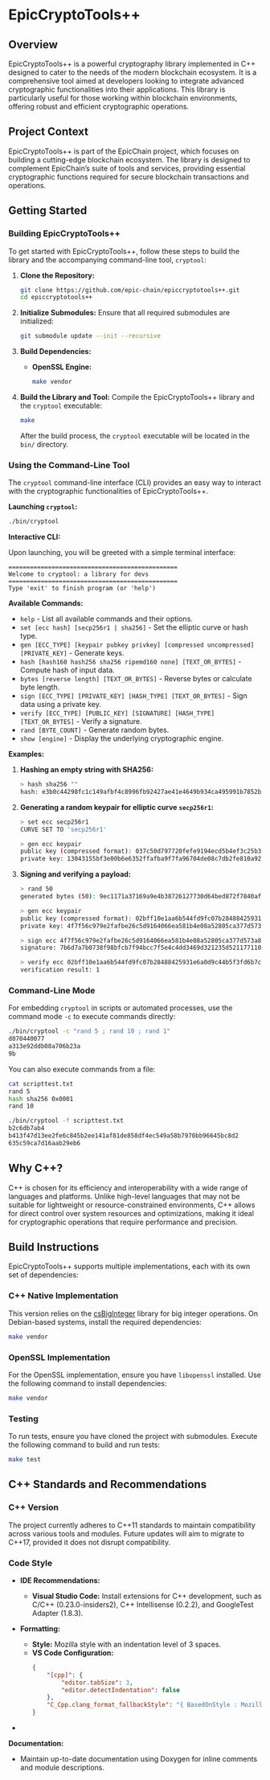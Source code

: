 # EpicCryptoTools++

## Overview

EpicCryptoTools++ is a powerful cryptography library implemented in C++ designed to cater to the needs of the modern blockchain ecosystem. It is a comprehensive tool aimed at developers looking to integrate advanced cryptographic functionalities into their applications. This library is particularly useful for those working within blockchain environments, offering robust and efficient cryptographic operations.

## Project Context

EpicCryptoTools++ is part of the EpicChain project, which focuses on building a cutting-edge blockchain ecosystem. The library is designed to complement EpicChain’s suite of tools and services, providing essential cryptographic functions required for secure blockchain transactions and operations.

## Getting Started

### Building EpicCryptoTools++

To get started with EpicCryptoTools++, follow these steps to build the library and the accompanying command-line tool, `cryptool`:

1. **Clone the Repository:**
   ```bash
   git clone https://github.com/epic-chain/epiccryptotools++.git
   cd epiccryptotools++
   ```

2. **Initialize Submodules:**
   Ensure that all required submodules are initialized:
   ```bash
   git submodule update --init --recursive
   ```

3. **Build Dependencies:**
   - **OpenSSL Engine:**
     ```bash
     make vendor
     ```

4. **Build the Library and Tool:**
   Compile the EpicCryptoTools++ library and the `cryptool` executable:
   ```bash
   make
   ```

   After the build process, the `cryptool` executable will be located in the `bin/` directory.

### Using the Command-Line Tool

The `cryptool` command-line interface (CLI) provides an easy way to interact with the cryptographic functionalities of EpicCryptoTools++. 

**Launching `cryptool`:**
   ```bash
   ./bin/cryptool
   ```

**Interactive CLI:**

Upon launching, you will be greeted with a simple terminal interface:

```
===============================================
Welcome to cryptool: a library for devs
===============================================
Type 'exit' to finish program (or 'help')
```

**Available Commands:**

- `help` - List all available commands and their options.
- `set [ecc hash] [secp256r1 | sha256]` - Set the elliptic curve or hash type.
- `gen [ECC_TYPE] [keypair pubkey privkey] [compressed uncompressed] [PRIVATE_KEY]` - Generate keys.
- `hash [hash160 hash256 sha256 ripemd160 none] [TEXT_OR_BYTES]` - Compute hash of input data.
- `bytes [reverse length] [TEXT_OR_BYTES]` - Reverse bytes or calculate byte length.
- `sign [ECC_TYPE] [PRIVATE_KEY] [HASH_TYPE] [TEXT_OR_BYTES]` - Sign data using a private key.
- `verify [ECC_TYPE] [PUBLIC_KEY] [SIGNATURE] [HASH_TYPE] [TEXT_OR_BYTES]` - Verify a signature.
- `rand [BYTE_COUNT]` - Generate random bytes.
- `show [engine]` - Display the underlying cryptographic engine.

**Examples:**

1. **Hashing an empty string with SHA256:**
   ```bash
   > hash sha256 ""
   hash: e3b0c44298fc1c149afbf4c8996fb92427ae41e4649b934ca495991b7852b855
   ```

2. **Generating a random keypair for elliptic curve `secp256r1`:**
   ```bash
   > set ecc secp256r1
   CURVE SET TO 'secp256r1'

   > gen ecc keypair
   public key (compressed format): 037c50d797720fefe9194ecd5b4ef3c25b3791abb45639aa8453d110bae08a945a
   private key: 13043155bf3e00b6e6352ffafba9f7fa96704de08c7db2fe810a92d644199258
   ```

3. **Signing and verifying a payload:**
   ```bash
   > rand 50
   generated bytes (50): 9ec1171a37169a9e4b38726127730d64bed872f7840afeaf54028834e531e2d89a8d269f78eb426628f6cc3dc3ad99a2a43b

   > gen ecc keypair
   public key (compressed format): 02bff10e1aa6b544fd9fc07b28488425931e6a0d9c44b5f3fd6b7c2f489a9987ad
   private key: 4f7f56c979e2fafbe26c5d9164066ea581b4e08a52805ca377d573a853f0aa5e

   > sign ecc 4f7f56c979e2fafbe26c5d9164066ea581b4e08a52805ca377d573a853f0aa5e hash 9ec1171a37169a9e4b38726127730d64bed872f7840afeaf54028834e531e2d89a8d269f78eb426628f6cc3dc3ad99a2a43b
   signature: 7b6d7a7b0738f98bfcb7f94bcc7f5e4c4dd3469d321235d52117711096360e8eb133d42831f01a603d94574b626eb68b2d3686d7e75433b8d69874bc4f3948ce

   > verify ecc 02bff10e1aa6b544fd9fc07b28488425931e6a0d9c44b5f3fd6b7c2f489a9987ad 7b6d7a7b0738f98bfcb7f94bcc7f5e4c4dd3469d321235d52117711096360e8eb133d42831f01a603d94574b626eb68b2d3686d7e75433b8d69874bc4f3948ce hash 9ec1171a37169a9e4b38726127730d64bed872f7840afeaf54028834e531e2d89a8d269f78eb426628f6cc3dc3ad99a2a43b
   verification result: 1
   ```

### Command-Line Mode

For embedding `cryptool` in scripts or automated processes, use the command mode `-c` to execute commands directly:

```bash
./bin/cryptool -c "rand 5 ; rand 10 ; rand 1"
d070440077
a313e92ddb08a706b23a
9b
```

You can also execute commands from a file:

```bash
cat scripttest.txt
rand 5
hash sha256 0x0001
rand 10

./bin/cryptool -f scripttest.txt
b2c6db7ab4
b413f47d13ee2fe6c845b2ee141af81de858df4ec549a58b7970bb96645bc8d2
635c59ca7d16aab29eb6
```

## Why C++?

C++ is chosen for its efficiency and interoperability with a wide range of languages and platforms. Unlike high-level languages that may not be suitable for lightweight or resource-constrained environments, C++ allows for direct control over system resources and optimizations, making it ideal for cryptographic operations that require performance and precision.

## Build Instructions

EpicCryptoTools++ supports multiple implementations, each with its own set of dependencies:

### C++ Native Implementation

This version relies on the [csBigInteger](https://github.com/neoresearch/csbiginteger.cpp) library for big integer operations. On Debian-based systems, install the required dependencies:

```bash
make vendor
```

### OpenSSL Implementation

For the OpenSSL implementation, ensure you have `libopenssl` installed. Use the following command to install dependencies:

```bash
make vendor
```

### Testing

To run tests, ensure you have cloned the project with submodules. Execute the following command to build and run tests:

```bash
make test
```

## C++ Standards and Recommendations

### C++ Version

The project currently adheres to C++11 standards to maintain compatibility across various tools and modules. Future updates will aim to migrate to C++17, provided it does not disrupt compatibility.

### Code Style

- **IDE Recommendations:**
  - **Visual Studio Code:** Install extensions for C++ development, such as C/C++ (0.23.0-insiders2), C++ Intellisense (0.2.2), and GoogleTest Adapter (1.8.3).
  
- **Formatting:**
  - **Style:** Mozilla style with an indentation level of 3 spaces.
  - **VS Code Configuration:**
    ```json
    {
        "[cpp]": {
            "editor.tabSize": 3,
            "editor.detectIndentation": false
        },
        "C_Cpp.clang_format_fallbackStyle": "{ BasedOnStyle : Mozilla , ColumnLimit : 0, IndentWidth: 3, AccessModifierOffset: -3}"
    }
    ```

-

 **Documentation:** 
  - Maintain up-to-date documentation using Doxygen for inline comments and module descriptions.
